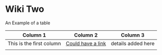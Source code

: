 # Wiki Two

An Example of a table

| Column 1 | Column 2 | Column 3 |
|----|----|----|
| This is the first column |[Could have a link](www.google.com) | details added here |
| | |
